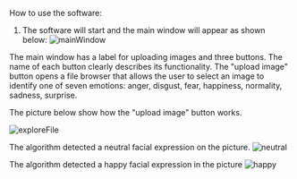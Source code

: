How to use the software:
1. The software will start and the main window will appear as shown below:
  ![mainWindow](https://user-images.githubusercontent.com/44774108/150683544-9fbdebbc-7df2-4792-a706-76218c5845a0.png)

The main window has a label for uploading images and three buttons. The name of each button clearly describes its functionality.
The "upload image" button opens a file browser that allows the user to select an image to identify one of seven emotions:
anger, disgust, fear, happiness, normality, sadness, surprise.

The picture below show how the "upload image" button works. 

![exploreFile](https://user-images.githubusercontent.com/44774108/150683743-45e3831e-191a-408a-88b4-cc8071190650.png)

The algorithm detected a neutral facial expression on the picture.
![neutral](https://user-images.githubusercontent.com/44774108/150683756-211e5900-9226-44d7-a85b-229ae4146138.png)

The algorithm detected a happy facial expression in the picture
![happy](https://user-images.githubusercontent.com/44774108/150683760-c6036a20-f3fb-488e-b5c4-488133096f85.png)
